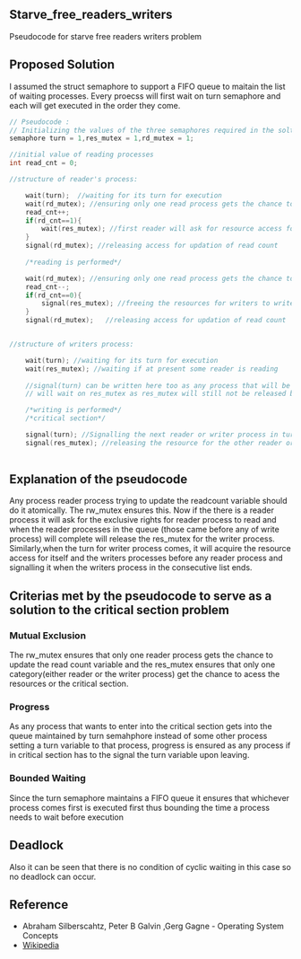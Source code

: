 ## Starve_free_readers_writers 
Pseudocode for starve free readers writers problem

## Proposed Solution
I assumed the struct semaphore to support a FIFO queue to maitain the list of waiting processes. Every proecss will first wait on turn semaphore and each will get executed in the order they come.

``` cpp
// Pseudocode :
// Initializing the values of the three semaphores required in the soltuion
semaphore turn = 1,res_mutex = 1,rd_mutex = 1;

//initial value of reading processes
int read_cnt = 0;

//structure of reader's process:

    wait(turn);  //waiting for its turn for execution
    wait(rd_mutex); //ensuring only one read process gets the chance to update read_cnt
    read_cnt++;
    if(rd_cnt==1){
        wait(res_mutex); //first reader will ask for resource access for readers
    }
    signal(rd_mutex); //releasing access for updation of read count
    
    /*reading is performed*/

    wait(rd_mutex); //ensuring only one read process gets the chance to update read_cnt
    read_cnt--;
    if(rd_cnt==0){
        signal(res_mutex); //freeing the resources for writers to write
    }
    signal(rd_mutex);   //releasing access for updation of read count


//structure of writers process:

    wait(turn); //waiting for its turn for execution
    wait(res_mutex); //waiting if at present some reader is reading
    
    //signal(turn) can be written here too as any process that will be removed from turn semaphore's list 
    // will wait on res_mutex as res_mutex will still not be released by the writing process 

    /*writing is performed*/
    /*critical section*/

    signal(turn); //Signalling the next reader or writer process in turn queue to wakeup
    signal(res_mutex); //releasing the resource for the other reader or writer process
    
```
## Explanation of the pseudocode

Any process reader process trying to update the readcount variable should do it atomically. The rw_mutex ensures this. Now if the there is a reader process it will ask for the exclusive rights for reader process to read and when the reader processes in the queue (those came before any of write process) will complete will release the res_mutex for the writer process. Similarly,when the turn for writer process comes, it will acquire the resource access for itself and the writers processes before any reader process and signalling it when the writers process in the consecutive list ends.

## Criterias met by the pseudocode to serve as a solution to the critical section problem

### Mutual Exclusion
The rw_mutex ensures that only one reader process gets the chance to update the read count variable and the res_mutex ensures that only one category(either reader or the writer process) get the chance to acess the resources or the critical section.
### Progress
As any process that wants to enter into the critical section gets into the queue maintained by turn semahphore instead of some other process setting a turn variable to that process, progress is ensured as any process if in critical section has to the signal the turn variable upon leaving. 
### Bounded Waiting
Since the turn semaphore maintains a FIFO queue it ensures that whichever process comes first is executed first thus bounding the time a process needs to wait before execution

## Deadlock
Also it can be seen that there is no condition of cyclic waiting in this case so no deadlock can occur.

## Reference
- Abraham Silberscahtz, Peter B Galvin ,Gerg Gagne - Operating System Concepts
- [Wikipedia](https://en.wikipedia.org/wiki/Readers%E2%80%93writers_problem)

